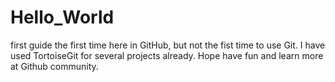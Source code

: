 # Hello_World
first guide
the first time here in GitHub, but not the fist time to use Git.
I have used TortoiseGit for several projects already.
Hope have fun and learn more at Github community.
